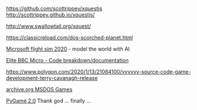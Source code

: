 https://github.com/scottrippey/xquestjs
http://scottrippey.github.io/xquestjs/

http://www.swallowtail.org/xquest/


https://classicreload.com/dos-scorched-planet.html


[Microsoft flight sim 2020](https://www.bbc.co.uk/news/av/technology-53811956) - model the world with AI

[Elite BBC Micro - Code breakdown/documentation](https://www.bbcelite.com/)

https://www.polygon.com/2020/1/13/21064100/vvvvvv-source-code-game-development-terry-cavanagh-release

[archive.org MSDOS Games](https://archive.org/details/softwarelibrary_msdos_games?tab=collection)

[PyGame 2.0](https://github.com/pygame/pygame/releases/tag/2.0.0) Thank god ... finally ... 
